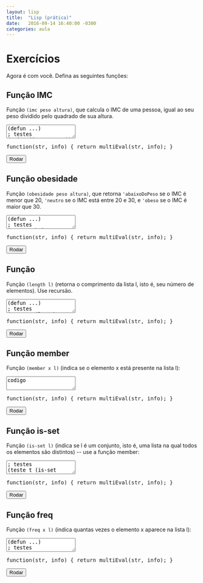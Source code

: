 ```yaml
---
layout: lisp
title:  "Lisp (prática)"
date:   2016-09-14 16:40:00 -0300
categories: aula
---
```


# Exercícios

Agora é com você. Defina as seguintes funções:

## Função IMC

Função `(imc peso altura)`, que calcula o IMC de uma pessoa, igual ao seu peso dividido pelo quadrado de sua altura.

<!-- 
(defun imc (peso altura) (/ peso (* altura altura)))
 -->

<div class="lesson">
<textarea class="code">
(defun ...)
; testes
(print (imc 75 1.80))
(print (imc 100 1.80))
(print (imc 75 2.20))
</textarea>
<div class="output"></div>
<div class="output"></div>
<pre class="verifier">function(str, info) { return multiEval(str, info); }</pre>
<button class="go">Rodar</button>
</div>

## Função obesidade

Função `(obesidade peso altura)`, que retorna `'abaixoDoPeso` se o IMC é menor que 20, `'neutro` se o IMC está entre 20 e 30, e `'obeso` se o IMC é maior que 30.

<!-- 
(defun obesidade (peso altura)
  (let ((indice (imc peso altura)))
       (cond
         ((< indice 20) 'abaixoDoPeso)
         ((<= indice 30) 'neutro)
         (t 'obeso))))
 -->

<div class="lesson">
<textarea class="code">
(defun ...)
; testes
(teste 'abaixoDoPeso (obesidade 40 1.80))
(teste 'neutro (obesidade 75 1.80))
(teste 'obeso (obesidade 100 1.80))
</textarea>
<div class="output"></div>
<div class="output"></div>
<pre class="verifier">function(str, info) { return multiEval(str, info); }</pre>
<button class="go">Rodar</button>
</div>

## Função

Função `(length l)` (retorna o comprimento da lista l, isto é, seu número de elementos). Use recursão.

<!-- 
(defun length (l)
  (cond
    ((null l) 0)
    (t (+ 1 (length (cdr l))))))
 -->

<div class="lesson">
<textarea class="code">
(defun ...)
; testes
(teste 0 (length '()))
(teste 1 (length '(1)))
(teste 3 (length '(1 2 3)))
</textarea>
<div class="output"></div>
<div class="output"></div>
<pre class="verifier">function(str, info) { return multiEval(str, info); }</pre>
<button class="go">Rodar</button>
</div>

## Função member

Função `(member x l)` (indica se o elemento x está presente na lista l):

<!-- 
(defun member (x l)
  (cond
    ((null l) Nil)
    ((= (car l) x) t)
    (t (member x (cdr l)))))
 -->

<div class="lesson">
<textarea class="code">
codigo
</textarea>
<div class="output"></div>
<div class="output"></div>
<pre class="verifier">function(str, info) { return multiEval(str, info); }</pre>
<button class="go">Rodar</button>
</div>

## Função is-set

Função `(is-set l)` (indica se l é um conjunto, isto é, uma lista na qual todos os elementos são distintos) -- use a função member:

<!-- 
(defun is-set (l)
  (cond
    ((null l) t)
    (t (and
        (is-set (cdr l))
        (not (member (car l) (cdr l)))))))
 -->

<div class="lesson">
<textarea class="code">
; testes
(teste t (is-set '()))
(teste t (is-set '(1)))
(teste t (is-set '(1 2 3)))
(teste Nil (is-set '(1 1 2)))
(teste Nil (is-set '(1 2 1)))
(teste Nil (is-set '(1 2 3 2 5)))
</textarea>
<div class="output"></div>
<div class="output"></div>
<pre class="verifier">function(str, info) { return multiEval(str, info); }</pre>
<button class="go">Rodar</button>
</div>

## Função freq

Função `(freq x l)` (indica quantas vezes o elemento x aparece na lista l):

<!-- 
(defun freq (x l)
  (cond
    ((null l) 0)
    ((= (car l) x) (+ 1 (freq x (cdr l))))
    (t (freq x (cdr l)))))
 -->

<div class="lesson">
<textarea class="code">
(defun ...)
; testes
; ...
</textarea>
<div class="output"></div>
<div class="output"></div>
<pre class="verifier">function(str, info) { return multiEval(str, info); }</pre>
<button class="go">Rodar</button>
</div>

